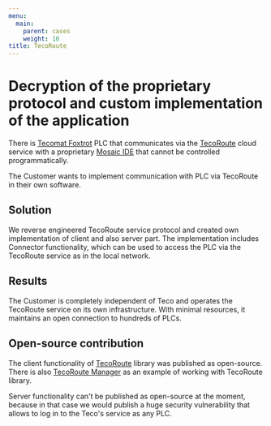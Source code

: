 ```yaml
---
menu:
  main:
    parent: cases
    weight: 10
title: TecoRoute
---
```


# Decryption of the proprietary protocol and custom implementation of the application

There is [Tecomat Foxtrot](https://catalog.tecomat.cz/en/category/plc-tecomat-foxtrot) PLC that communicates via the [TecoRoute](https://www.tecomat.com/modules/DownloadManager/download.php?alias=txv00338_02_tecoroute_en) cloud service with a proprietary [Mosaic IDE](https://www.tecomat.com/download/software-and-firmware/mosaic/) that cannot be controlled programmatically.

The Customer wants to implement communication with PLC via TecoRoute in their own software.

## Solution

We reverse engineered TecoRoute service protocol and created own implementation of client and also server part. The implementation includes Connector functionality, which can be used to access the PLC via the TecoRoute service as in the local network.

## Results

The Customer is completely independent of Teco and operates the TecoRoute service on its own infrastructure. With minimal resources, it maintains an open connection to hundreds of PLCs.

## Open-source contribution

The client functionality of [TecoRoute](https://github.com/czetech/tecoroute) library was published as open-source. There is also [TecoRoute Manager](https://github.com/czetech/tecoroute-manager) as an example of working with TecoRoute library.

Server functionality can't be published as open-source at the moment, because in that case we would publish a huge security vulnerability that allows to log in to the Teco's service as any PLC.
